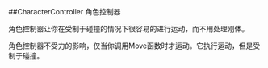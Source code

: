 ##CharacterController 角色控制器

角色控制器让你在受制于碰撞的情况下很容易的进行运动，而不用处理刚体。

角色控制器不受力的影响，仅当你调用Move函数时才运动。它执行运动，但是受制于碰撞。